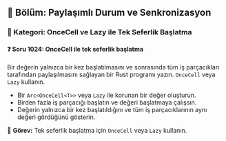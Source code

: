 ## 📘 Bölüm: Paylaşımlı Durum ve Senkronizasyon
### 🔹 Kategori: OnceCell ve Lazy ile Tek Seferlik Başlatma
#### ❓ Soru 1024: OnceCell ile tek seferlik başlatma

Bir değerin yalnızca bir kez başlatılmasını ve sonrasında tüm iş parçacıkları tarafından paylaşılmasını sağlayan bir Rust programı yazın. `OnceCell` veya `Lazy` kullanın.

- Bir `Arc<OnceCell<T>>` veya `Lazy` ile korunan bir değer oluşturun.
- Birden fazla iş parçacığı başlatın ve değeri başlatmaya çalışsın.
- Değerin yalnızca bir kez başlatıldığını ve tüm iş parçacıklarının aynı değeri gördüğünü gösterin.

🔧 **Görev:** Tek seferlik başlatma için `OnceCell` veya `Lazy` kullanın.

